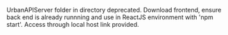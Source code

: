 UrbanAPIServer folder in directory deprecated.
Download frontend, ensure back end is already runnning and use in ReactJS environment with 'npm start'.
Access through local host link provided.
